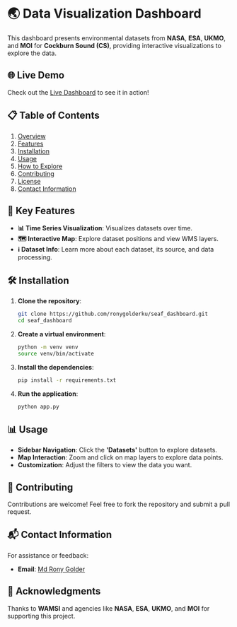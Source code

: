 # 🌏 Data Visualization Dashboard

This dashboard presents environmental datasets from **NASA**, **ESA**, **UKMO**, and **MOI** for **Cockburn Sound (CS)**, providing interactive visualizations to explore the data.

## 🌐 Live Demo

Check out the [Live Dashboard](https://csiemdash-sat.azurewebsites.net/) to see it in action!

## 📋 Table of Contents
1. [Overview](#overview)
2. [Features](#features)
3. [Installation](#installation)
4. [Usage](#usage)
5. [How to Explore](#how-to-explore)
6. [Contributing](#contributing)
7. [License](#license)
8. [Contact Information](#contact-information)

## 🚀 Key Features
- **📊 Time Series Visualization**: Visualizes datasets over time.
- **🗺️ Interactive Map**: Explore dataset positions and view WMS layers.
- **ℹ️ Dataset Info**: Learn more about each dataset, its source, and data processing.

## 🛠️ Installation

1. **Clone the repository**:
    ```bash
    git clone https://github.com/ronygolderku/seaf_dashboard.git
    cd seaf_dashboard
    ```
2. **Create a virtual environment**:
    ```bash
    python -m venv venv
    source venv/bin/activate
    ```
3. **Install the dependencies**:
    ```bash
    pip install -r requirements.txt
    ```
4. **Run the application**:
    ```bash
    python app.py
    ```

## 📊 Usage

- **Sidebar Navigation**: Click the **'Datasets'** button to explore datasets.
- **Map Interaction**: Zoom and click on map layers to explore data points.
- **Customization**: Adjust the filters to view the data you want.

## 🤝 Contributing

Contributions are welcome! Feel free to fork the repository and submit a pull request.

## 📬 Contact Information

For assistance or feedback:
- **Email**: [Md Rony Golder](mailto:mdrony.golder@uwa.edu.au)

## 🔗 Acknowledgments

Thanks to **WAMSI** and agencies like **NASA**, **ESA**, **UKMO**, and **MOI** for supporting this project.
